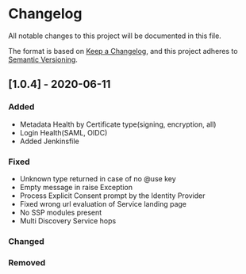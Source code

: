 # Changelog
All notable changes to this project will be documented in this file.

The format is based on [Keep a Changelog](https://keepachangelog.com/en/1.0.0/),
and this project adheres to [Semantic Versioning](https://semver.org/spec/v2.0.0.html).

## [1.0.4] - 2020-06-11
### Added
- Metadata Health by Certificate type(signing, encryption, all)
- Login Health(SAML, OIDC)
- Added Jenkinsfile

### Fixed
- Unknown type returned in case of no @use key
- Empty message in raise Exception
- Process Explicit Consent prompt by the Identity Provider
- Fixed wrong url evaluation of Service landing page
- No SSP modules present
- Multi Discovery Service hops

### Changed

### Removed
